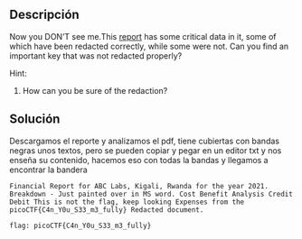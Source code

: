 ## Descripción 
Now you DON’T see me.This [report](https://artifacts.picoctf.net/c/84/Financial_Report_for_ABC_Labs.pdf) has some critical data in it, some of which have been redacted correctly, while some were not. Can you find an important key that was not redacted properly?

Hint:
1. How can you be sure of the redaction?

## Solución 

Descargamos el reporte y analizamos el pdf, tiene cubiertas con bandas negras unos textos, pero se pueden copiar y pegar en un editor txt y nos enseña su contenido, hacemos eso con todas la bandas y llegamos a encontrar la bandera

```
Financial Report for ABC Labs, Kigali, Rwanda for the year 2021. Breakdown - Just painted over in MS word. Cost Benefit Analysis Credit Debit This is not the flag, keep looking Expenses from the picoCTF{C4n_Y0u_S33_m3_fully} Redacted document.

flag: picoCTF{C4n_Y0u_S33_m3_fully}
```
